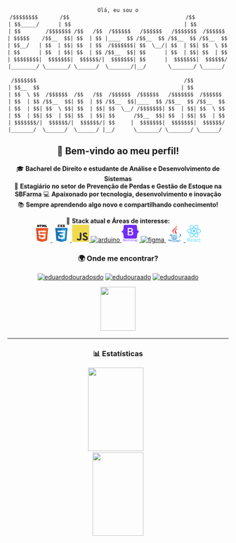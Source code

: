 <div align="center">

```
Olá, eu sou o
/$$$$$$$$       /$$                                     /$$          
| $$_____/      | $$                                    | $$          
| $$        /$$$$$$$ /$$   /$$  /$$$$$$   /$$$$$$   /$$$$$$$  /$$$$$$ 
| $$$$$    /$$__  $$| $$  | $$ |____  $$ /$$__  $$ /$$__  $$ /$$__  $$ 
| $$__/   | $$  | $$| $$  | $$  /$$$$$$$| $$  \__/| $$  | $$| $$  \ $$ 
| $$      | $$  | $$| $$  | $$ /$$__  $$| $$      | $$  | $$| $$  | $$ 
| $$$$$$$$|  $$$$$$$|  $$$$$$/|  $$$$$$$| $$      |  $$$$$$$|  $$$$$$/ 
|________/ \_______/ \______/  \_______/|__/       \_______/ \______/ 

 /$$$$$$$                                               /$$           
| $$__  $$                                             | $$           
| $$  \ $$  /$$$$$$  /$$   /$$  /$$$$$$  /$$$$$$   /$$$$$$$  /$$$$$$  
| $$  | $$ /$$__  $$| $$  | $$ /$$__  $$|____  $$ /$$__  $$ /$$__  $$ 
| $$  | $$| $$  \ $$| $$  | $$| $$  \__/ /$$$$$$$| $$  | $$| $$  \ $$ 
| $$  | $$| $$  | $$| $$  | $$| $$      /$$__  $$| $$  | $$| $$  | $$ 
| $$$$$$$/|  $$$$$$/|  $$$$$$/| $$     |  $$$$$$$|  $$$$$$$|  $$$$$$/ 
|_______/  \______/  \______/ |__/      \_______/ \_______/ \______/  
```

                              
                                                                      




## 🚀 Bem-vindo ao meu perfil!  

🎓 **Bacharel de Direito e estudante de Análise e Desenvolvimento de Sistemas**  
💼 **Estagiário no setor de Prevenção de Perdas e Gestão de Estoque na SBFarma**
💻 **Apaixonado por tecnologia, desenvolvimento e inovação**  
📚 **Sempre aprendendo algo novo e compartilhando conhecimento!**  

🔹 **Stack atual e Áreas de interesse:**  <br> 
<a href="https://www.w3.org/html/" target="_blank" rel="noreferrer"> <img src="https://raw.githubusercontent.com/devicons/devicon/master/icons/html5/html5-original-wordmark.svg" alt="html5" width="40" height="40"/> </a> <a href="https://www.w3schools.com/css/" target="_blank" rel="noreferrer"> <img src="https://raw.githubusercontent.com/devicons/devicon/master/icons/css3/css3-original-wordmark.svg" alt="css3" width="40" height="40"/> </a> <a href="https://developer.mozilla.org/en-US/docs/Web/JavaScript" target="_blank" rel="noreferrer"> <img src="https://raw.githubusercontent.com/devicons/devicon/master/icons/javascript/javascript-original.svg" alt="javascript" width="40" height="40"/> </a> <a href="https://www.arduino.cc/" target="_blank" rel="noreferrer"> <img src="https://cdn.worldvectorlogo.com/logos/arduino-1.svg" alt="arduino" width="40" height="40"/> </a> <a href="https://getbootstrap.com" target="_blank" rel="noreferrer"> <img src="https://raw.githubusercontent.com/devicons/devicon/master/icons/bootstrap/bootstrap-plain-wordmark.svg" alt="bootstrap" width="40" height="40"/> </a>  <a href="https://www.figma.com/" target="_blank" rel="noreferrer"> <img src="https://www.vectorlogo.zone/logos/figma/figma-icon.svg" alt="figma" width="40" height="40"/> </a>  <a href="https://www.java.com" target="_blank" rel="noreferrer"> <img src="https://raw.githubusercontent.com/devicons/devicon/master/icons/java/java-original.svg" alt="java" width="40" height="40"/> </a> <a href="https://reactjs.org/" target="_blank" rel="noreferrer"> <img src="https://raw.githubusercontent.com/devicons/devicon/master/icons/react/react-original-wordmark.svg" alt="react" width="40" height="40"/> </a>


### 🌍 Onde me encontrar?

<a href="https://linkedin.com/in/eduardodouradosdo" target="blank"><img align="center" src="https://raw.githubusercontent.com/rahuldkjain/github-profile-readme-generator/master/src/images/icons/Social/linked-in-alt.svg" alt="eduardodouradosdo" height="30" width="40" /></a>
<a href="https://instagram.com/edudouraado" target="blank"><img align="center" src="https://raw.githubusercontent.com/rahuldkjain/github-profile-readme-generator/master/src/images/icons/Social/instagram.svg" alt="edudouraado" height="30" width="40" /></a>
<a href="https://twitter.com/edudouraado" target="blank"><img align="center" src="https://raw.githubusercontent.com/rahuldkjain/github-profile-readme-generator/master/src/images/icons/Social/twitter.svg" alt="edudouraado" height="30" width="40" /></a>

<img src="https://media3.giphy.com/media/v1.Y2lkPTc5MGI3NjExZHVqejhxc3prOGlhNnp5M2gzcDloMGJrd2UzbDM3eDY2dzZnOGRlNiZlcD12MV9pbnRlcm5hbF9naWZfYnlfaWQmY3Q9cw/Ih7T4K2qBghhPr58Dd/giphy.gif" width="80" height="100" />

---

### 📊 **Estatísticas**  

<div align="center">
  
   <img src="https://github-readme-streak-stats.herokuapp.com/?user=edudouraado&theme=radical" width="50%" height="190px" style="object-fit: cover; margin-right: 2%;" />
  <img src="https://github-readme-stats.vercel.app/api/top-langs/?username=edudouraado&layout=compact&theme=radical" width="48%" height="190px" style="object-fit: cover;" />
</div>

</div>
